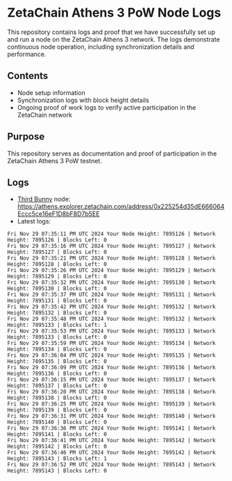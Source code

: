 # ZetaChain Athens 3 PoW Node Logs
This repository contains logs and proof that we have successfully set up and run a node on the ZetaChain Athens 3 network. The logs demonstrate continuous node operation, including synchronization details and performance.

## Contents
- Node setup information
- Synchronization logs with block height details
- Ongoing proof of work logs to verify active participation in the ZetaChain network

## Purpose
This repository serves as documentation and proof of participation in the ZetaChain Athens 3 PoW testnet.

## Logs

- [Third Bunny](https://thirdbunny.xyz/) node: https://athens.explorer.zetachain.com/address/0x225254d35dE666064Eccc5ce16eF1D8bF8D7b5EE
- Latest logs:
```
Fri Nov 29 07:35:11 PM UTC 2024 Your Node Height: 7895126 | Network Height: 7895126 | Blocks Left: 0
Fri Nov 29 07:35:16 PM UTC 2024 Your Node Height: 7895127 | Network Height: 7895127 | Blocks Left: 0
Fri Nov 29 07:35:21 PM UTC 2024 Your Node Height: 7895128 | Network Height: 7895128 | Blocks Left: 0
Fri Nov 29 07:35:26 PM UTC 2024 Your Node Height: 7895129 | Network Height: 7895129 | Blocks Left: 0
Fri Nov 29 07:35:32 PM UTC 2024 Your Node Height: 7895130 | Network Height: 7895130 | Blocks Left: 0
Fri Nov 29 07:35:37 PM UTC 2024 Your Node Height: 7895131 | Network Height: 7895131 | Blocks Left: 0
Fri Nov 29 07:35:42 PM UTC 2024 Your Node Height: 7895132 | Network Height: 7895132 | Blocks Left: 0
Fri Nov 29 07:35:48 PM UTC 2024 Your Node Height: 7895132 | Network Height: 7895133 | Blocks Left: 1
Fri Nov 29 07:35:53 PM UTC 2024 Your Node Height: 7895133 | Network Height: 7895133 | Blocks Left: 0
Fri Nov 29 07:35:59 PM UTC 2024 Your Node Height: 7895134 | Network Height: 7895134 | Blocks Left: 0
Fri Nov 29 07:36:04 PM UTC 2024 Your Node Height: 7895135 | Network Height: 7895135 | Blocks Left: 0
Fri Nov 29 07:36:09 PM UTC 2024 Your Node Height: 7895136 | Network Height: 7895136 | Blocks Left: 0
Fri Nov 29 07:36:15 PM UTC 2024 Your Node Height: 7895137 | Network Height: 7895137 | Blocks Left: 0
Fri Nov 29 07:36:20 PM UTC 2024 Your Node Height: 7895138 | Network Height: 7895138 | Blocks Left: 0
Fri Nov 29 07:36:25 PM UTC 2024 Your Node Height: 7895139 | Network Height: 7895139 | Blocks Left: 0
Fri Nov 29 07:36:31 PM UTC 2024 Your Node Height: 7895140 | Network Height: 7895140 | Blocks Left: 0
Fri Nov 29 07:36:36 PM UTC 2024 Your Node Height: 7895141 | Network Height: 7895141 | Blocks Left: 0
Fri Nov 29 07:36:41 PM UTC 2024 Your Node Height: 7895142 | Network Height: 7895142 | Blocks Left: 0
Fri Nov 29 07:36:46 PM UTC 2024 Your Node Height: 7895142 | Network Height: 7895143 | Blocks Left: 1
Fri Nov 29 07:36:52 PM UTC 2024 Your Node Height: 7895143 | Network Height: 7895143 | Blocks Left: 0
```
